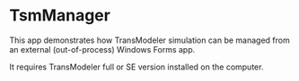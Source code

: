 # TsmManager
This app demonstrates how TransModeler simulation can be managed from an external (out-of-process) Windows Forms app.

It requires TransModeler full or SE version installed on the computer.
